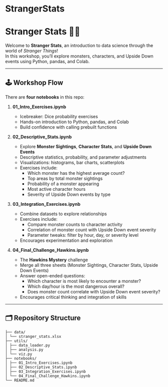 # StrangerStats

# Stranger Stats 🧪👾

Welcome to **Stranger Stats**, an introduction to data science through the world of *Stranger Things*!  
In this workshop, you’ll explore monsters, characters, and Upside Down events using Python, pandas, and Colab.

---

## 🕹 Workshop Flow

There are **four notebooks** in this repo:

1. **01_Intro_Exercises.ipynb**  
   - Icebreaker: Dice probability exercises  
   - Hands-on introduction to Python, pandas, and Colab  
   - Build confidence with calling prebuilt functions

2. **02_Descriptive_Stats.ipynb**  
   - Explore **Monster Sightings**, **Character Stats**, and **Upside Down Events**  
   - Descriptive statistics, probability, and parameter adjustments  
   - Visualizations: histograms, bar charts, scatterplots  
   - Exercises include:
     - Which monster has the highest average count?  
     - Top areas by total monster sightings  
     - Probability of a monster appearing  
     - Most active character hours  
     - Severity of Upside Down events by type  

3. **03_Integration_Exercises.ipynb**  
   - Combine datasets to explore relationships  
   - Exercises include:
     - Compare monster counts to character activity  
     - Correlation of monster count with Upside Down event severity  
     - Parameter tweaks: filter by hour, day, or severity level  
   - Encourages experimentation and exploration

4. **04_Final_Challenge_Hawkins.ipynb**  
   - The **Hawkins Mystery** challenge  
   - Merge all three sheets (Monster Sightings, Character Stats, Upside Down Events)  
   - Answer open-ended questions:
     - Which character is most likely to encounter a monster?  
     - Which day/hour is the most dangerous overall?  
     - Does monster count correlate with Upside Down event severity?  
   - Encourages critical thinking and integration of skills

---

## 🗂 Repository Structure

```
├── data/
│ └── stranger_stats.xlsx
├── utils/
│ ├── data_loader.py
│ ├── analysis.py
│ └── viz.py
├── notebooks/
│ ├── 01_Intro_Exercises.ipynb
│ ├── 02_Descriptive_Stats.ipynb
│ ├── 03_Integration_Exercises.ipynb
│ └── 04_Final_Challenge_Hawkins.ipynb
└── README.md
```
